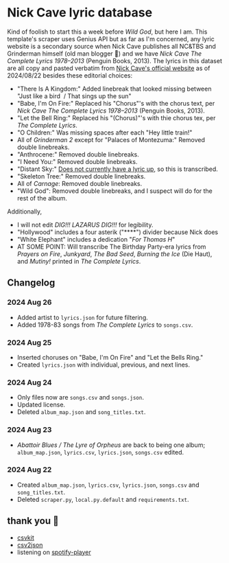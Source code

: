 # Nick Cave lyric database

Kind of foolish to start this a week before *Wild God*, but here I am. This template's scraper uses Genius API but as far as I'm concerned, any lyric website is a secondary source when Nick Cave publishes all NC&TBS and Grinderman himself (old man blogger 🖤) and we have *Nick Cave The Complete Lyrics 1978–2013* (Penguin Books, 2013). The lyrics in this dataset are all copy and pasted verbatim from [Nick Cave's official website](https://www.nickcave.com/lyrics/) as of 2024/08/22 besides these editorial choices:

- "There Is A Kingdom:" Added linebreak that looked missing between "Just like a bird  / That sings up the sun"
- "Babe, I'm On Fire:" Replaced his "Chorus"'s with the chorus text, per *Nick Cave The Complete Lyrics 1978–2013* (Penguin Books, 2013).
- "Let the Bell Ring:" Replaced his "(Chorus)"'s with thie chorus tex, per *The Complete Lyrics*.
- "O Children:" Was missing spaces after each "Hey little train!"
- All of *Grinderman 2* except for "Palaces of Montezuma:" Removed double linebreaks.
- "Anthrocene:" Removed double linebreaks.
- "I Need You:" Removed double linebreaks.
- "Distant Sky:" [Does not currently have a lyric up](https://www.nickcave.com/lyric/distant-sky/), so this is transcribed.
- "Skeleton Tree:" Removed double linebreaks.
- All of *Carnage*: Removed double linebreaks.
- "Wild God": Removed double linebreaks, and I suspect will do for the rest of the album.

Additionally,

- I will not edit *DIG!!! LAZARUS DIG!!!* for legibility.
- "Hollywood" includes a four asterik ("****") divider because Nick does
- "White Elephant" includes a dedication "*For Thomas H*"
- AT SOME POINT: Will transcribe The Birthday Party-era lyrics from *Prayers on Fire*, *Junkyard*, *The Bad Seed*, *Burning the Ice* (Die Haut), and *Mutiny!* printed in *The Complete Lyrics*.

## Changelog

### 2024 Aug 26
- Added artist to `lyrics.json` for future filtering.
- Added 1978-83 songs from *The Complete Lyrics* to `songs.csv`.

### 2024 Aug 25
- Inserted choruses on "Babe, I'm On Fire" and "Let the Bells Ring."
- Created `lyrics.json` with individual, previous, and next lines.

### 2024 Aug 24
- Only files now are `songs.csv` and `songs.json`.
- Updated license.
- Deleted `album_map.json` and `song_titles.txt`.

### 2024 Aug 23
- *Abattoir Blues / The Lyre of Orpheus* are back to being one album;
    `album_map.json`, `lyrics.csv`, `lyrics.json`, `songs.csv` edited.

### 2024 Aug 22
- Created `album_map.json`, `lyrics.csv`, `lyrics.json`, `songs.csv` and `song_titles.txt`.
- Deleted `scraper.py`, `local.py.default` and `requirements.txt`.

## thank you 🫶

- [csvkit](https://github.com/wireservice/csvkit)
- [csv2json](https://github.com/julien-f/csv2json)
- listening on [spotify-player](https://github.com/aome510/spotify-player)
